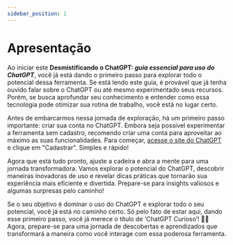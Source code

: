 ```yaml
---
sidebar_position: 1
---
```

# Apresentação
Ao iniciar este <b>Desmistificando o ChatGPT: <i>guia essencial para uso do ChatGPT</i></b>, você já está dando o primeiro passo para explorar todo o potencial dessa ferramenta. Se está lendo este guia, é provável que já tenha ouvido falar sobre o ChatGPT ou até mesmo experimentado seus recursos. Porém, se busca aprofundar seu conhecimento e entender como essa tecnologia pode otimizar sua rotina de trabalho, você está no lugar certo.

Antes de embarcarmos nessa jornada de exploração, há um primeiro passo importante: criar sua conta no ChatGPT. Embora seja possível experimentar a ferramenta sem cadastro, recomendo criar uma conta para aproveitar ao máximo as suas funcionalidades. Para começar, [acesse o site do ChatGPT](https://chatgpt.com/) e clique em "Cadastrar". Simples e rápido!

Agora que está tudo pronto, ajuste a cadeira e abra a mente para uma jornada transformadora. Vamos explorar o potencial do ChatGPT, descobrir maneiras inovadoras de uso e revelar dicas práticas que tornarão sua experiência mais eficiente e divertida. Prepare-se para insights valiosos e algumas surpresas pelo caminho!

Se o seu objetivo é dominar o uso do ChatGPT e explorar todo o seu potencial, você já está no caminho certo. Só pelo fato de estar aqui, dando esse primeiro passo, você já merece o título de ‘ChatGPT Curioso’! 🥳🚀 Agora, prepare-se para uma jornada de descobertas e aprendizados que transformará a maneira como você interage com essa poderosa ferramenta.


